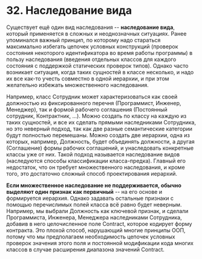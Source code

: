 # 32. Наследование вида

Существует ещё один вид наследования -- **наследование вида**, который применяется в сложных и неоднозначных ситуациях. Ранее упоминался важный принцип, по которому надо стараться максимально избегать цепочек условных конструкций (проверок состояния некоторого идентификатора во время работы программы) в пользу наследования (введения отдельных классов для каждого состояния с поддержкой статических проверок типов). Однако часто возникает ситуация, когда таких сущностей в классе несколько, и надо их все как-то учесть совместно в одной иерархии, и при этом желательно избежать множественного наследования.

Например, класс Сотрудник может характеризоваться как своей должностью из фиксированного перечня (Программист, Инженер, Менеджер), так и формой рабочего соглашения (Постоянный сотрудник, Контрактник, ...). Можно создать по классу на каждую из таких сущностей, и все их сделать прямыми наследниками Сотрудника, но это неверный подход, так как две разные семантические категории будут полностью перемешаны. Можно создать две иерархии, одна из которых, например, Должность, будет объединять должности, а другая (Соглашение) формы рабочих соглашений, и унаследовать конкретные классы уже от них. Такой подход называется наследование видов (наследуются способы классификации класса-предка). Главный его недостаток, что он требует множественного наследования, и кроме того, это достаточно сложный способ проектирования иерархий.

**Если множественное наследование не поддерживается, обычно выделяют один признак как первичный** -- на его основе и формируется иерархия. Однако задавать остальные признаки с помощью перечислимых полей класса всё равно будет неверным. Например, мы выбрали Должность как ключевой признак, и сделали Программиста, Инженера, Менеджера наследниками Сотрудника, добавив в него целочисленное поле Contract, которое кодирует форму контракта. Это плохой способ, нарушающий многие принципы ООП, потому что мы предполагаем необходимость цепочек условных проверок значения этого поля и постоянной модификации кода многих классов в случае расширения диапазона значений Contract.
